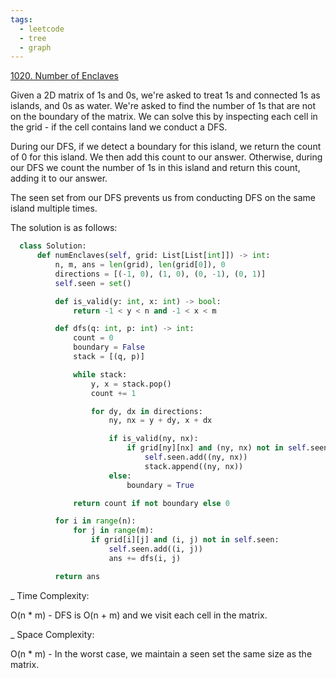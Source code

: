 ```yaml
---
tags:
  - leetcode
  - tree
  - graph
---
```


<a href="https://leetcode.com/problems/number-of-enclaves/">1020. Number of
Enclaves</a>

Given a 2D matrix of 1s and 0s, we're asked to treat 1s and connected 1s as
islands, and 0s as water. We're asked to find the number of 1s that are not on
the boundary of the matrix. We can solve this by inspecting each cell in the
grid - if the cell contains land we conduct a DFS.

During our DFS, if we detect a boundary for this island, we return the count of
0 for this island. We then add this count to our answer. Otherwise, during our
DFS we count the number of 1s in this island and return this count, adding it to
our answer.

The seen set from our DFS prevents us from conducting DFS on the same island
multiple times.

The solution is as follows:

```python
  class Solution:
      def numEnclaves(self, grid: List[List[int]]) -> int:
          n, m, ans = len(grid), len(grid[0]), 0
          directions = [(-1, 0), (1, 0), (0, -1), (0, 1)]
          self.seen = set()

          def is_valid(y: int, x: int) -> bool:
              return -1 < y < n and -1 < x < m

          def dfs(q: int, p: int) -> int:
              count = 0
              boundary = False
              stack = [(q, p)]

              while stack:
                  y, x = stack.pop()
                  count += 1

                  for dy, dx in directions:
                      ny, nx = y + dy, x + dx

                      if is_valid(ny, nx):
                          if grid[ny][nx] and (ny, nx) not in self.seen:
                              self.seen.add((ny, nx))
                              stack.append((ny, nx))
                      else:
                          boundary = True

              return count if not boundary else 0

          for i in range(n):
              for j in range(m):
                  if grid[i][j] and (i, j) not in self.seen:
                      self.seen.add((i, j))
                      ans += dfs(i, j)

          return ans
```

\_ Time Complexity:

O(n \* m) - DFS is O(n + m) and we visit each cell in the matrix.

\_ Space Complexity:

O(n \* m) - In the worst case, we maintain a seen set the same size as the
matrix.
